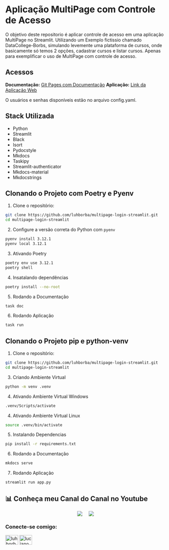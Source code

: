 # Aplicação MultiPage com Controle de Acesso

O objetivo deste repositorio é aplicar controle de acesso em uma aplicação MultiPage no Streamlit. Utilizando um Exemplo fictissio chamado DataCollege-Borbs, simulando levemente uma plataforma de cursos, onde basicamente só temos 2 opções, cadastrar cursos e listar cursos. Apenas para exemplificar o uso de MultiPage com controle de acesso.

## Acessos

**Documentação:** [Git Pages com Documentação](https://luhborba.github.io/multipage-login-streamlit/)
**Aplicação:** [Link da Aplicação Web](https://datacollege-borbs.streamlit.app)

O usuários e senhas disponíveis estão no arquivo config.yaml.

## Stack Utilizada

- Python
- Streamlit
- Black
- Isort
- Pydocstyle
- Mkdocs
- Taskipy
- Streamlit-authenticator
- Mkdocs-material
- Mkdocstrings

## Clonando o Projeto com Poetry e Pyenv

1. Clone o repositório:
```bash
git clone https://github.com/luhborba/multipage-login-streamlit.git
cd multipage-login-streamlit
```

2. Configure a versão correta do Python com `pyenv`
```bash
pyenv install 3.12.1
pyenv local 3.12.1
```

3. Ativando Poetry
```bash
poetry env use 3.12.1
poetry shell
```

4. Insatalando dependências
```bash
poetry install --no-root
```

5. Rodando a Documentação
```bash
task doc
```

6. Rodando Aplicação
```bash
task run
```

## Clonando o Projeto pip e python-venv

1. Clone o repositório:
```bash
git clone https://github.com/luhborba/multipage-login-streamlit.git
cd multipage-login-streamlit
```

3. Criando Ambiente Virtual
```bash
python -m venv .venv
```

4. Ativando Ambiente Virtual Windows
```bash
.venv/Scripts/activate
```

4. Ativando Ambiente Virtual Linux
```bash
source .venv/bin/activate
```

5. Instalando Dependencias
```bash
pip install -r requirements.txt
```

6. Rodando a Documentação
```bash
mkdocs serve
```

7. Rodando Aplicação
```bash
streamlit run app.py
```

## 📊 Conheça meu Canal do Canal no Youtube

<div style="display: flex; justify-content: center;">
  <div style="margin-right: 10px;">
    <a href="http://youtube.com/@luhborba?sub_confirmation=1">
      <img src="https://img.shields.io/youtube/channel/subscribers/UCN16u-GFjdNmVWlxBZvRqsQ" />
    </a>
  </div>
  <div style="margin-left: 10px;">
    <a href="http://youtube.com/@luhborba?sub_confirmation=1">
      <img src="https://img.shields.io/youtube/channel/views/UCN16u-GFjdNmVWlxBZvRqsQ" />
    </a>
  </div>
</div>

<h3 align="left">Conecte-se comigo:</h3>
<p align="left">
<a href="https://linkedin.com/in/luhborba" target="blank"><img align="center" src="https://raw.githubusercontent.com/rahuldkjain/github-profile-readme-generator/master/src/images/icons/Social/linked-in-alt.svg" alt="luhborba" height="30" width="40" /></a>
<a href="https://www.youtube.com/@luhborba" target="blank"><img align="center" src="https://raw.githubusercontent.com/rahuldkjain/github-profile-readme-generator/master/src/images/icons/Social/youtube.svg" alt="luciano borba" height="30" width="40" /></a>
</p>

